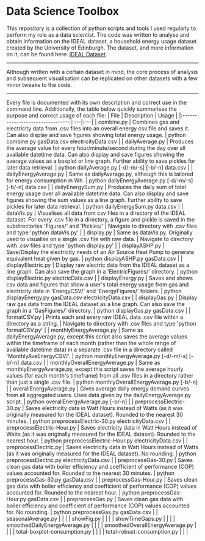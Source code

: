# Data Science Toolbox
This repository is a collection of python scripts and tools I used regularly to perform my role as a data scientist. 
The code was written to analyse and obtain information on the IDEAL dataset, a household energy usage dataset created by the University of Edinburgh.
The dataset, and more information on it, can be found here: [IDEAL Dataset](https://datashare.is.ed.ac.uk/handle/10283/3647).

---------------

Although written with a certain dataset in mind, the core process of analysis and subsequent visualisation can be replicated on other datasets with a few minor tweaks to the code.

---------------

Every file is documented with its own description and correct use in the command line.
Additionally, the table below quickly summarises the purpose and correct usage of each file:
| File                            | Description | Usage |
|:--------------------------------|:---|:---|
| combine.py                      | Combines gas and electricity data from .csv files into an overall energy csv file and saves it. Can also display and save figures showing total energy usage. | python combine.py gasData.csv electricityData.csv |
| dailyAverage.py                 | Produces the average value for every hour/minute/second during the day over all available datetime data. Can also display and save figures showing the average values as a boxplot or line graph. Further ability to save pickles for later data retrieval. | python dailyAverage.py [-d/-m/-s] [-b/-n] data.csv |
| dailyEnergyAverage.py           | Same as dailyAverage.py, although this is tailored for energy consumption in Wh. | python dailyEnergyAverage.py [-d/-m/-s] [-b/-n] data.csv |
| dailyEnergySum.py               | Produces the daily sum of total energy usage over all available datetime data. Can also display and save figures showing the sum values as a line graph. Further ability to save pickles for later data retrieval. | python dailyEnergySum.py data.csv |
| dataVis.py                      | Visualises all data from csv files in a directory of the IDEAL dataset. For every .csv file in a directory, a figure and pickle is saved in the subdirectories 'Figures/' and 'Pickles/' | Navigate to directory with .csv files and type 'python dataVis.py' |
| display.py                      | Same as dataVis.py. Originally used to visualise on a single .csv file with raw data. | Navigate to directory with .csv files and type 'python display.py' |
| displayASHP.py                  | Save/Display the electricity needs of an Air Source Heat Pump to generate equivalent heat given by gas. | python displayASHP.py gasData.csv |
| displayElectric.py              | Display raw electric data from the IDEAL dataset as a line graph. Can also save the graph in a 'ElectricFigures/' directory. | python displayElectric.py electricData.csv |
| displayEnergy.py                | Saves and shows csv data and figures that show a user's total energy usage from gas and electricity data in 'EnergyCSV/' and 'EnergyFigures/' folders. | python displayEnergy.py gasData.csv electricityData.csv |
| displayGas.py                   | Display raw gas data from the IDEAL dataset as a line graph. Can also save the graph in a 'GasFigures/' directory. | python displayGas.py gasData.csv |
| formatCSV.py                    | Prints each and every raw IDEAL data .csv file within a directory as a string. | Navigate to directory with .csv files and type 'python formatCSV.py' |
| monthlyEnergyAverage.py         | Same as dailyEnergyAverage.py, except this script also saves the average values within the timeframe of each month (rather than the whole range of available datetime data) in a separate .csv file in a directory called 'MonthlyAveEnergyCSV/'. | python monthlyEnergyAverage.py [-d/-m/-s] [-b/-n] data.csv |
| monthlyOverallEnergyAverage.py  | Same as monthlyEnergyAverage.py, except this script saves the average hourly values (for each month's timeframe) from all .csv files in a directory rather than just a single .csv file. | python monthlyOverallEnergyAverage.py [-b/-n] |
| overallEnergyAverage.py         | Gives average daily energy demand curves from all aggregated users. Uses data given by the dailyEnergyAverage.py script. | python overallEnergyAverage.py [-b/-n] |
| preprocessElectric-30.py        | Saves electricity data in Watt Hours instead of Watts (as it was originally measured for the IDEAL dataset). Rounded to the nearest 30 minutes. | python preprocessElectric-30.py electricityData.csv |
| preprocessElectric-Hour.py      | Saves electricity data in Watt Hours instead of Watts (as it was originally measured for the IDEAL dataset). Rounded to the nearest hour. | python preprocessElectric-Hour.py electricityData.csv |
| preprocessElectric.py           | Saves electricity data in Watt Hours instead of Watts (as it was originally measured for the IDEAL dataset). No rounding. | python preprocessElectric.py electricityData.csv |
| preprocessGas-30.py             | Saves clean gas data with boiler efficiency and coefficient of performance (COP) values accounted for. Rounded to the nearest 30 minutes. | python preprocessGas-30.py gasData.csv |
| preprocessGas-Hour.py           | Saves clean gas data with boiler efficiency and coefficient of performance (COP) values accounted for. Rounded to the nearest hour. | python preprocessGas-Hour.py gasData.csv |
| preprocessGas.py                | Saves clean gas data with boiler efficiency and coefficient of performance (COP) values accounted for. No rounding. | python preprocessGas.py gasData.csv |
| seasonalAverage.py              |  |  |
| showFig.py                      |  |  |
| showTimeGaps.py                 |  |  |
| smoothedDailyEnergyAverage.py   |  |  |
| smoothedOverallEnergyAverage.py |  |  |
| total-boxplot-consumption.py    |  |  |
| total-robust-consumption.py     |  |  |
